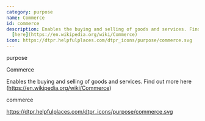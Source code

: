 ```yaml
---
category: purpose
name: Commerce
id: commerce
description: Enables the buying and selling of goods and services. Find out more
  [here](https://en.wikipedia.org/wiki/Commerce)
icon: https://dtpr.helpfulplaces.com/dtpr_icons/purpose/commerce.svg
---
```

purpose

Commerce

Enables the buying and selling of goods and services. Find out more here (https://en.wikipedia.org/wiki/Commerce)

commerce

https://dtpr.helpfulplaces.com/dtpr_icons/purpose/commerce.svg